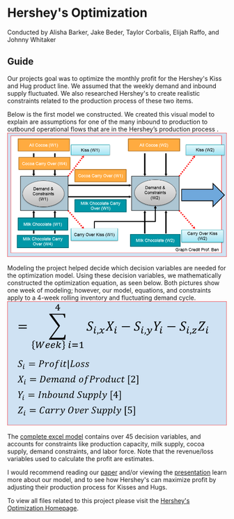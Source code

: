 # Hershey's Optimization
Conducted by Alisha Barker, Jake Beder, Taylor Corbalis, Elijah Raffo, and Johnny Whitaker

## Guide
Our projects goal was to optimize the monthly profit for the Hershey's Kiss and Hug product line. We assumed that the weekly demand and inbound supply fluctuated. We also researched Hershey's to create realistic constraints related to the production process of these two items.

Below is the first model we constructed. We created this visual model to explain are assumptions for one of the many inbound to production to outbound operational flows that are in the Hershey’s production process .
![ModelTheory](ModelTheory.PNG)

Modeling the project helped decide which decision variables are needed for the optimization model. Using these decision variables, we mathematically constructed the optimization equation, as seen below. Both pictures show one week of modeling; however, our model, equations, and constraints apply to a 4-week rolling inventory and fluctuating demand cycle.
![MathTheory](MathTheory.PNG)

The [complete excel model](https://github.com/eliraffo/eliraffo.github.io/blob/master/OBA466/Hersheys_Solver.xlsx) contains  over 45 decision variables, and accounts for constraints like production capacity, milk supply, cocoa supply, demand constraints, and labor force. Note that the revenue/loss variables used to calculate the profit are estimates.

I would recommend reading our [paper](Hersheys_Paper.pdf) and/or viewing the [presentation](Hersheys_Presentation.pdf) learn more about our model, and to see how Hershey's can maximize profit by adjusting their production process for Kisses and Hugs. 

To view all files related to this project please visit the [Hershey's Optimization Homepage](https://github.com/eliraffo/eliraffo.github.io/tree/master/OBA466).
